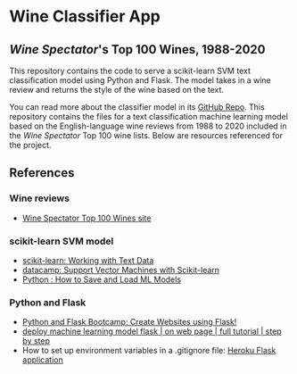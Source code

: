 # Wine Classifier App
## *Wine Spectator*'s Top 100 Wines, 1988-2020

This repository contains the code to serve a scikit-learn SVM text classification model using Python and Flask. The model takes in a wine review and returns the style of the wine based on the text.

You can read more about the classifier model in its [GitHub Repo](https://github.com/ewotawa/top_100_wines_2020_ML). This repository contains the files for a text classification machine learning model based on the English-language wine reviews from 1988 to 2020 included in the *Wine Spectator* Top 100 wine lists. Below are resources referenced for the project.

## References

### Wine reviews
* [Wine Spectator Top 100 Wines site](https://top100.winespectator.com/)

### scikit-learn SVM model
* [scikit-learn: Working with Text Data](https://scikit-learn.org/stable/tutorial/text_analytics/working_with_text_data.html)
* [datacamp: Support Vector Machines with Scikit-learn](https://www.datacamp.com/community/tutorials/svm-classification-scikit-learn-python)
* [Python : How to Save and Load ML Models](https://www.kaggle.com/prmohanty/python-how-to-save-and-load-ml-models)

### Python and Flask
* [Python and Flask Bootcamp: Create Websites using Flask!](https://www.udemy.com/course/python-and-flask-bootcamp-create-websites-using-flask/)
* [deploy machine learning model flask | on web page | full tutorial | step by step](https://youtu.be/i3RMlrx4ol4)
* How to set up environment variables in a .gitignore file: [Heroku Flask application](https://github.com/MirelaI/flask_heroku_example)
